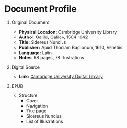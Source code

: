 # Document Profile

1. Original Document
    - **Physical Location:** Cambridge University Library
    - **Author:** Galilei, Galileo, 1564-1642
    - **Title:** Sidereus Nuncius
    - **Publisher:** Apud Thomam Baglionum, 1610, Venetiis
    - **Language:** Latin
    - **Notes:** 68 pages, 78 Illustrations

2. Digital Source
    - **Link:** [Cambridge University Digital Library](https://cudl.lib.cam.ac.uk/view/PR-ADAMS-00005-00061-00001/1)

3. EPUB
    - Structure
        - Cover
        - Navigation
        - Title page
        - Sidereus Nuncius
        - List of Illustrations